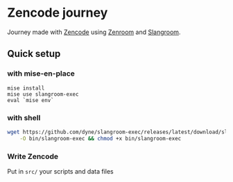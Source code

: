 # Zencode journey

Journey made with [Zencode](https://dev.zenroom.org) using [Zenroom](https://zenroom.org) and [Slangroom](https://dyne.org/slangroom/).

## Quick setup

### with mise-en-place
```
mise install
mise use slangroom-exec
eval `mise env`
```

### with shell

```bash
wget https://github.com/dyne/slangroom-exec/releases/latest/download/slangroom-exec-$(uname)-$(uname -m) \
	-O bin/slangroom-exec && chmod +x bin/slangroom-exec
```

### Write Zencode

Put in `src/` your scripts and data files


